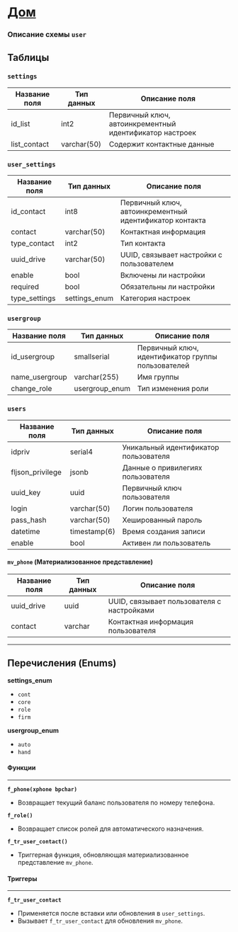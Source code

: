 # [Дом](./README.MD)
### Описание схемы `user`

## Таблицы

### `settings`
| Название поля | Тип данных | Описание поля          |
|----------------|------------|------------------------|
| id_list        | int2       | Первичный ключ, автоинкрементный идентификатор настроек |
| list_contact   | varchar(50)| Содержит контактные данные |

### `user_settings`
| Название поля  | Тип данных   | Описание поля          |
|----------------|--------------|------------------------|
| id_contact     | int8         | Первичный ключ, автоинкрементный идентификатор контакта |
| contact        | varchar(50)  | Контактная информация  |
| type_contact   | int2         | Тип контакта           |
| uuid_drive     | varchar(50)  | UUID, связывает настройки с пользователем |
| enable         | bool         | Включены ли настройки  |
| required       | bool         | Обязательны ли настройки |
| type_settings  | settings_enum| Категория настроек     |

### `usergroup`
| Название поля  | Тип данных     | Описание поля          |
|----------------|----------------|------------------------|
| id_usergroup   | smallserial    | Первичный ключ, идентификатор группы пользователей |
| name_usergroup | varchar(255)   | Имя группы             |
| change_role    | usergroup_enum | Тип изменения роли     |

### `users`
| Название поля   | Тип данных     | Описание поля          |
|-----------------|----------------|------------------------|
| idpriv          | serial4        | Уникальный идентификатор пользователя |
| fljson_privilege| jsonb          | Данные о привилегиях пользователя |
| uuid_key        | uuid           | Первичный ключ пользователя |
| login           | varchar(50)    | Логин пользователя     |
| pass_hash       | varchar(50)    | Хешированный пароль    |
| datetime        | timestamp(6)   | Время создания записи  |
| enable          | bool           | Активен ли пользователь|

#### `mv_phone` (Материализованное представление)
| Название поля | Тип данных | Описание поля          |
|---------------|------------|------------------------|
| uuid_drive    | uuid       | UUID, связывает пользователя с настройками |
| contact       | varchar    | Контактная информация пользователя |

---

## Перечисления (Enums)
**settings_enum**
- `cont`
- `core`
- `role`
- `firm`

**usergroup_enum**
- `auto`
- `hand`

#### Функции

---

**`f_phone(xphone bpchar)`**
- Возвращает текущий баланс пользователя по номеру телефона.

**`f_role()`**
- Возвращает список ролей для автоматического назначения.

**`f_tr_user_contact()`**
- Триггерная функция, обновляющая материализованное представление `mv_phone`.

#### Триггеры

---

**`f_tr_user_contact`**
- Применяется после вставки или обновления в `user_settings`.
- Вызывает `f_tr_user_contact` для обновления `mv_phone`.